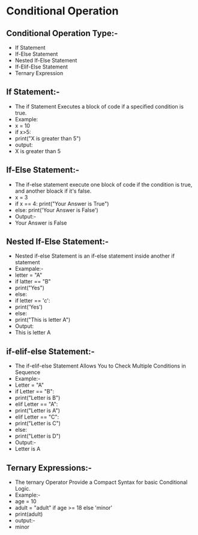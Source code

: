 # Conditional Operation

## Conditional Operation Type:-
* If Statement
* If-Else Statement
* Nested If-Else Statement
* If-Elif-Else Statement
* Ternary Expression

## If Statement:-
* The if Statement Executes a block of code if a specified condition is true.
* Example:
* x = 10
* if x>5:
*   print("X is greater than  5")
* output:
* X is greater than 5

## If-Else Statement:-
* The if-else statement execute one block of code if the condition is true, and another bloack if it's false.
* x = 3
* if  x == 4:
    print("Your Answer is True")
* else:
    print('Your Answer is False')
* Output:-
* Your Answer is False

## Nested If-Else Statement:-
* Nested if-else Statement is an if-else statement inside another if statement
* Exampale:-
* letter = "A"
* if latter == "B"
*   print("Yes")
* else:
*   if letter == 'c':
*    print('Yes')
*   else:
*    print("This is letter A")
* Output:
* This is letter A


## if-elif-else Statement:-
* The if-elif-else Statement Allows You to Check Multiple Conditions in Sequence
* Example:-
* Letter = "A"
* if Letter == "B":
* print("Letter is B")
* elif Letter == "A":
* print("Letter is A")
* elif Letter == "C":
* print("Letter is C")
* else:
* print("Letter is D")
* Output:-
* Letter is A

## Ternary Expressions:-
* The ternary Operator Provide a Compact Syntax for basic Conditional Logic.
* Example:-
* age = 10
* adult = "adult" if age >= 18 else 'minor'
* print(adult)
* output:-
* minor


